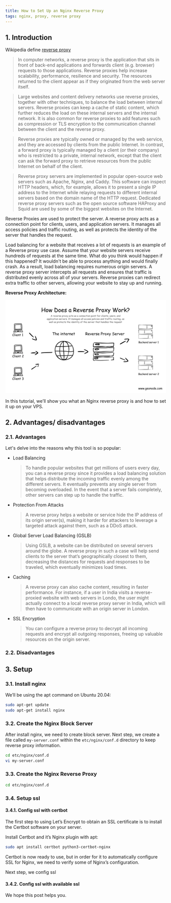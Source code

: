 ```yaml
---
title: How to Set Up an Nginx Reverse Proxy
tags: nginx, proxy, reverse proxy
---
```


## 1. Introduction

Wikipedia define [reverse proxy](https://en.wikipedia.org/wiki/Reverse_proxy)

> In computer networks, a reverse proxy is the application that sits in front of back-end applications and forwards client (e.g. browser) requests to those applications. Reverse proxies help increase scalability, performance, resilience and security. The resources returned to the client appear as if they originated from the web server itself.

> Large websites and content delivery networks use reverse proxies, together with other techniques, to balance the load between internal servers. Reverse proxies can keep a cache of static content, which further reduces the load on these internal servers and the internal network. It is also common for reverse proxies to add features such as compression or TLS encryption to the communication channel between the client and the reverse proxy.

> Reverse proxies are typically owned or managed by the web service, and they are accessed by clients from the public Internet. In contrast, a forward proxy is typically managed by a client (or their company) who is restricted to a private, internal network, except that the client can ask the forward proxy to retrieve resources from the public Internet on behalf of the client.

> Reverse proxy servers are implemented in popular open-source web servers such as Apache, Nginx, and Caddy. This software can inspect HTTP headers, which, for example, allows it to present a single IP address to the Internet while relaying requests to different internal servers based on the domain name of the HTTP request. Dedicated reverse proxy servers such as the open source software HAProxy and Squid are used by some of the biggest websites on the Internet.

Reverse Proxies are used to protect the server. A reverse proxy acts as a connection point for clients, users, and application servers. It manages all access policies and traffic routing, as well as protects the identity of the server that handles the request.

Load balancing for a website that receives a lot of requests is an example of a Reverse proxy use case. Assume that your website servers receive hundreds of requests at the same time. What do you think would happen if this happened? It wouldn't be able to process anything and would finally crash. As a result, load balancing requires numerous origin servers. A reverse proxy server intercepts all requests and ensures that traffic is distributed evenly across all of your servers. Reverse proxies can redirect extra traffic to other servers, allowing your website to stay up and running.

**Reverse Proxy Architecture:**

![Reverse Proxy Architecture](/assets//images/post/reseve-proxy-architecture.webp)

In this tutorial, we’ll show you what an Nginx reverse proxy is and how to set it up on your VPS.

## 2. Advantages/ disadvantages
### 2.1. Advantages
Let's delve into the reasons why this tool is so popular:
- Load Balancing
  > To handle popular websites that get millions of users every day, you can a reverse proxy since it provides a load balancing solution that helps distribute the incoming traffic evenly among the different servers. It eventually prevents any single server from becoming overloaded. In the event that a server fails completely, other servers can step up to handle the traffic.
- Protection From Attacks
  > A reverse proxy helps a website or service hide the IP address of its origin server(s), making it harder for attackers to leverage a targeted attack against them, such as a DDoS attack.
- Global Server Load Balancing (GSLB)
  > Using GSLB, a website can be distributed on several servers around the globe. A reverse proxy in such a case will help send clients to the server that’s geographically closest to them, decreasing the distances for requests and responses to be traveled, which eventually minimizes load times.
- Caching
  > A reverse proxy can also cache content, resulting in faster performance. For instance, if a user in India visits a reverse-proxied website with web servers in Londo, the user might actually connect to a local reverse proxy server in India, which will then have to communicate with an origin server in London.
- SSL Encryption
  > You can configure a reverse proxy to decrypt all incoming requests and encrypt all outgoing responses, freeing up valuable resources on the origin server.
### 2.2. Disadvantages

## 3. Setup

### 3.1. Install nginx
We’ll be using the apt command on Ubuntu 20.04:
```bash
sudo apt-get update
sudo apt-get install nginx
```
### 3.2. Create the Nginx Block Server
After install nginx, we need to create block server. Next step, we create a file called ```my-server.conf``` within the ```etc/nginx/conf.d``` directory to keep reverse proxy information. 
```bash
cd etc/nginx/conf.d
vi my-server.conf
```

### 3.3. Create the Nginx Reverse Proxy
```bash
cd etc/nginx/conf.d
```

### 3.4. Setup ssl

#### 3.4.1. Config ssl with certbot
The first step to using Let’s Encrypt to obtain an SSL certificate is to install the Certbot software on your server.

Install Certbot and it’s Nginx plugin with apt:
```bash
sudo apt install certbot python3-certbot-nginx
```
Certbot is now ready to use, but in order for it to automatically configure SSL for Nginx, we need to verify some of Nginx’s configuration.

Next step, we config ssl
#### 3.4.2. Config ssl with available ssl

We hope this post helps you.